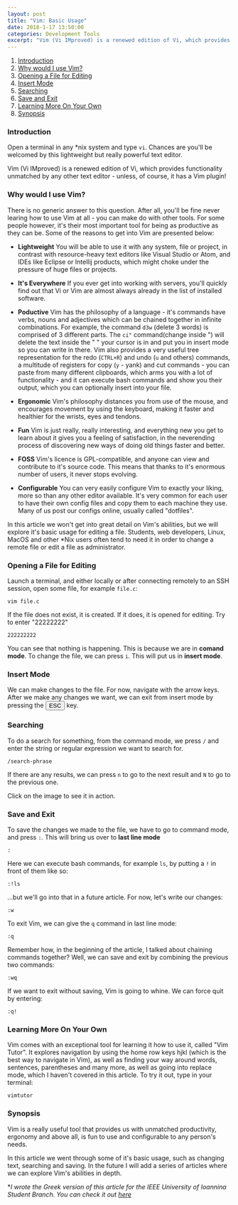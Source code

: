 ```yaml
---
layout: post
title: "Vim: Basic Usage"
date: 2018-1-17 13:50:00
categories: Development Tools
excerpt: "Vim (Vi IMproved) is a renewed edition of Vi, which provides functionality unmatched by any other text editor. Let's check out how it works!"
---
```



1. [Introduction](#intro)
2. [Why would I use Vim?](#why)
3. [Opening a File for Editing](#open)
4. [Insert Mode](#insert)
5. [Searching](#search)
6. [Save and Exit](#exit)
7. [Learning More On Your Own](#vimtutor)
8. [Synopsis](#synopsis)

<a name="intro"></a>
### Introduction

Open a terminal in any \*nix system and type `vi`. Chances are you'll be welcomed by this lightweight but really powerful text editor.

Vim (Vi IMproved) is a renewed edition of Vi, which provides functionality unmatched by any other text editor - unless, of course, it has a Vim plugin!

<a name="why"></a>
### Why would I use Vim?

There is no generic answer to this question. After all, you'll be fine never learing how to use Vim at all - you can make do with other tools. For some people however, it's their most important tool for being as productive as they can be. Some of the reasons to get into Vim are presented below:

* **Lightweight**
	  You will be able to use it with any system, file or project, in contrast with resource-heavy text editors like Visual Studio or Atom, and IDEs like Eclipse or Intellij products, which might choke under the pressure of huge files or projects.

* **It's Everywhere**
	  If you ever get into working with servers, you'll quickly find out that Vi or Vim are almost always already in the list of installed software.

* **Poductive**
	Vim has the philosophy of a language - it's commands have verbs, nouns and adjectives which can be chained together in infinite combinations. For example, the command `d3w` (delete 3 words) is comprised of 3 different parts. The `ci"` command(change inside ") will delete the text inside the " " your cursor is in and put you in insert mode so you can write in there. Vim also provides a very useful tree representation for the redo (`CTRL+R`) and undo (`u` and others)  commands, a multitude of registers for copy (`y` - yank) and cut commands - you can paste from many different clipboards, which arms you with a lot of functionality - and it can execute bash commands and show you their output, which you can optionally insert into your file.

* **Ergonomic**
	  Vim's philosophy distances you from use of the mouse, and encourages movement by using the keyboard, making it faster and healthier for the wrists, eyes and tendons.

* **Fun**
	  Vim is just really, really interesting, and everything new you get to learn about it gives you a feeling of satisfaction, in the neverending process of discovering new ways of doing old things faster and better.

* **FOSS**
	  Vim's licence is GPL-compatible, and anyone can view and contribute to it's source code. This means that thanks to it's enormous number of users, it never stops evolving.

* **Configurable**
	  You can very easily configure Vim to exactly your liking, more so than any other editor available. It's very common for each user to have their own config files and copy them to each machine they use. Many of us post our configs online, usually called "dotfiles".

In this article we won't get into great detail on Vim's abilities, but we will explore it's basic usage for editing a file. Students, web developers, Linux, MacOS and other \*Nix users often tend to need it in order to change a remote file or edit a file as administrator.

<a name="open"></a>
### Opening a File for Editing

Launch a terminal, and either locally or after connecting remotely to an SSH session, open some file, for example `file.c`:

```console
vim file.c
```

If the file does not exist, it is created. If it does, it is opened for editing. Try to enter "22222222"

```vim
222222222
```

You can see that nothing is happening. This is because we are in **comand mode**. To change the file, we can press `i`. This will put us in **insert mode**.

<a name="insert"></a>
### Insert Mode

We can make changes to the file. For now, navigate with the arrow keys.
After we make any changes we want, we can exit from insert mode by pressing the <button>ESC</button> key.

<a name="search"></a>
### Searching

To do a search for something, from the command mode, we press `/` and enter the string or regular expression we want to search for.

```vim
/search-phrase
```

If there are any results, we can press `n` to go to the next result and `N` to go to the previous one.

Click on the image to see it in action.

<a name="exit"></a>
### Save and Exit

To save the changes we made to the file, we have to go to command mode, and press `:`. This will bring us over to **last line mode**

```vim
:
```

Here we can execute bash commands, for example `ls`, by putting a `!` in front of them like so:

```vim
:!ls
```

...but we'll go into that in a future article. For now, let's write our changes:

```vim
:w
```

To exit Vim, we can give the `q` command in last line mode:

```vim
:q
```

Remember how, in the beginning of the article, I talked about chaining commands together? Well, we can save and exit by combining the previous two commands:

```vim
:wq
```

If we want to exit without saving, Vim is going to whine. We can force quit by entering:

```vim
:q!
```

<a name="vimtutor"></a>
### Learning More On Your Own

Vim comes with an exceptional tool for learning it how to use it, called "Vim Tutor". It explores navigation by using the home row keys hjkl (which is the best way to navigate in Vim), as well as finding your way around words, sentences, parentheses and many more, as well as going into replace mode, which I haven't covered in this article. To try it out, type in your terminal:

```console
vimtutor
```

<a name="synopsis"></a>
### Synopsis

Vim is a really useful tool that provides us with unmatched productivity, ergonomy and above all, is fun to use and configurable to any person's needs.

In this article we went through some of it's basic usage, such as changing text, searching and saving. In the future I will add a series of articles where we can explore Vim's abilities in depth.

\**I wrote the Greek version of this article for the IEEE University of Ioannina Student Branch. You can check it out [here](http://ieeesb.uoi.gr/?p=2237)*